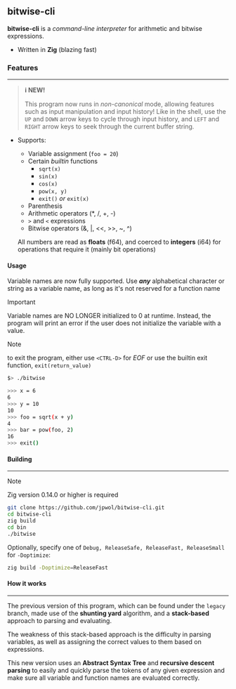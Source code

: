 ## bitwise-cli

**bitwise-cli** is a _command-line interpreter_ for arithmetic and bitwise expressions.

- Written in **Zig** (blazing fast)

### Features

---

> **ℹ️ NEW!**
>
> This program now runs in _non-canonical_ mode, allowing features such as input manipulation and input history! Like in
> the shell, use the `UP` and `DOWN` arrow keys to cycle through input history, and `LEFT` and `RIGHT` arrow keys to seek
> through the current buffer string.

- Supports:

  - Variable assignment (`foo = 20`)
  - Certain _builtin_ functions
    - `sqrt(x)`
    - `sin(x)`
    - `cos(x)`
    - `pow(x, y)`
    - `exit()` _or_ `exit(x)`
  - Parenthesis
  - Arithmetic operators (\*, /, +, -)
  - `>` and `<` expressions
  - Bitwise operators (&, |, <<, >>, ~, ^)

  All numbers are read as **floats** (f64), and coerced to **integers** (i64) for operations that require it (mainly bit operations)

#### Usage

Variable names are now fully supported. Use **_any_** alphabetical character or string as a variable name, as long as it's not reserved for a function name

> [!IMPORTANT]
>
> Variable names are NO LONGER initialized to 0 at runtime. Instead, the program will print an error if the user does not initialize the variable with a value.

> [!NOTE]
> to exit the program, either use `<CTRL-D>` for _EOF_ or use the builtin exit function, `exit(return_value)`

```bash
$> ./bitwise

>>> x = 6
6
>>> y = 10
10
>>> foo = sqrt(x + y)
4
>>> bar = pow(foo, 2)
16
>>> exit()
```

#### Building

---

> [!NOTE]
> Zig version 0.14.0 or higher is required

```bash
git clone https://github.com/jpwol/bitwise-cli.git
cd bitwise-cli
zig build
cd bin
./bitwise
```

Optionally, specify one of `Debug, ReleaseSafe, ReleaseFast, ReleaseSmall` for `-Doptimize`:

```bash
zig build -Doptimize=ReleaseFast
```

#### How it works

---

The previous version of this program, which can be found under the `legacy` branch, made use of the **shunting yard** algorithm, and a **stack-based** approach to parsing and evaluating.

The weakness of this stack-based approach is the difficulty in parsing variables, as well as assigning the correct values to them based on expressions.

This new version uses an **Abstract Syntax Tree** and **recursive descent parsing** to easily and quickly parse the tokens of any given expression and make sure all variable and function names are evaluated correctly.
